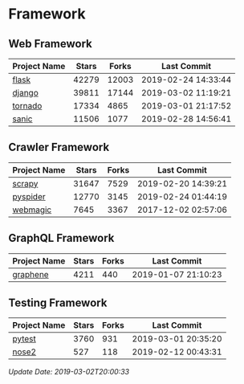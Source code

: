 # Framework

## Web Framework

| Project Name | Stars | Forks | Last Commit |
| ------------ | ----- | ----- | ----------- |
| [flask](https://github.com/pallets/flask) | 42279 | 12003 | 2019-02-24 14:33:44 |
| [django](https://github.com/django/django) | 39811 | 17144 | 2019-03-02 11:19:21 |
| [tornado](https://github.com/tornadoweb/tornado) | 17334 | 4865 | 2019-03-01 21:17:52 |
| [sanic](https://github.com/huge-success/sanic) | 11506 | 1077 | 2019-02-28 14:56:41 |

## Crawler Framework

| Project Name | Stars | Forks | Last Commit |
| ------------ | ----- | ----- | ----------- |
| [scrapy](https://github.com/scrapy/scrapy) | 31647 | 7529 | 2019-02-20 14:39:21 |
| [pyspider](https://github.com/binux/pyspider) | 12770 | 3145 | 2019-02-24 01:44:19 |
| [webmagic](https://github.com/code4craft/webmagic) | 7645 | 3367 | 2017-12-02 02:57:06 |

## GraphQL Framework

| Project Name | Stars | Forks | Last Commit |
| ------------ | ----- | ----- | ----------- |
| [graphene](https://github.com/graphql-python/graphene) | 4211 | 440 | 2019-01-07 21:10:23 |

## Testing Framework

| Project Name | Stars | Forks | Last Commit |
| ------------ | ----- | ----- | ----------- |
| [pytest](https://github.com/pytest-dev/pytest) | 3760 | 931 | 2019-03-01 20:35:20 |
| [nose2](https://github.com/nose-devs/nose2) | 527 | 118 | 2019-02-12 00:43:31 |

*Update Date: 2019-03-02T20:00:33*
